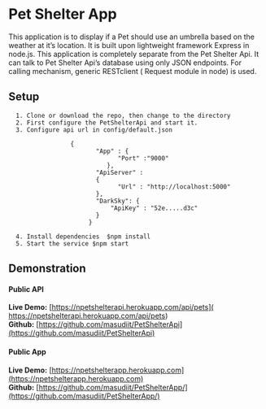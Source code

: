 # Pet Shelter App
This application is to display if a Pet should use an umbrella based on the weather at it’s location. It is built upon lightweight framework Express in node.js. This application is completely separate from the Pet Shelter Api. It can talk to Pet Shelter Api’s database using only JSON endpoints. For calling mechanism, generic RESTclient ( Request module in node) is used.


## Setup

      1. Clone or download the repo, then change to the directory
      2. First configure the PetShelterApi and start it.
      3. Configure api url in config/default.json
                   
                     {
                            "App" : {
                                  "Port" :"9000"
                               },
                            "ApiServer" :
                            {
                                  "Url" : "http://localhost:5000"    
                            },
                            "DarkSky": {
                                "ApiKey" : "52e.....d3c"
                            }
                          }       
                
      4. Install dependencies  $npm install
      5. Start the service $npm start
      
               
    



## Demonstration
#### Public API
**Live Demo:**
 [https://npetshelterapi.herokuapp.com/api/pets]( https://npetshelterapi.herokuapp.com/api/pets) <br/>
**Github:** 
[https://github.com/masudiit/PetShelterApi](https://github.com/masudiit/PetShelterApi) <br/>
#### Public App
**Live Demo:**
[https://npetshelterapp.herokuapp.com](https://npetshelterapp.herokuapp.com) <br/> 
**Github:** [https://github.com/masudiit/PetShelterApp/](https://github.com/masudiit/PetShelterApp/) <br/>


